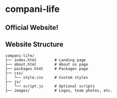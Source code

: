 # compani-life

## Official Website!

## Website Structure

```
compani-life/
├── index.html        # Landing page
├── about.html        # About us page
├── packages.html     # Packages page
├── css/
│   └── style.css     # Custom styles
├── js/
│   └── script.js     # Optional scripts
├── images/           # Logos, team photos, etc.
```
